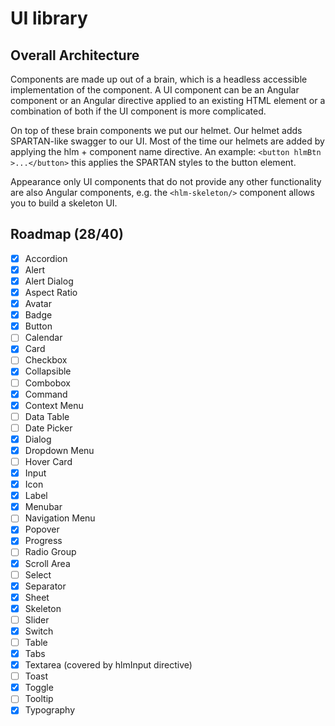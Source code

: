 # UI library

## Overall Architecture

Components are made up out of a brain, which is a headless accessible implementation
of the component. A UI component can be an Angular component or an Angular directive applied
to an existing HTML element or a combination of both if the UI component is more complicated.

On top of these brain components we put our helmet. Our helmet adds SPARTAN-like swagger to our UI.
Most of the time our helmets are added by applying the hlm + component name directive.
An example:
`<button hlmBtn >...</button>` this applies the SPARTAN styles to the button element.

Appearance only UI components that do not provide any other functionality are also
Angular components, e.g. the `<hlm-skeleton/>` component allows you to build a skeleton UI.

## Roadmap (28/40)

- [x] Accordion
- [x] Alert
- [x] Alert Dialog
- [x] Aspect Ratio
- [x] Avatar
- [x] Badge
- [x] Button
- [ ] Calendar
- [x] Card
- [ ] Checkbox
- [x] Collapsible
- [ ] Combobox
- [x] Command
- [x] Context Menu
- [ ] Data Table
- [ ] Date Picker
- [x] Dialog
- [x] Dropdown Menu
- [ ] Hover Card
- [x] Input
- [x] Icon
- [x] Label
- [x] Menubar
- [ ] Navigation Menu
- [x] Popover
- [x] Progress
- [ ] Radio Group
- [x] Scroll Area
- [ ] Select
- [x] Separator
- [x] Sheet
- [x] Skeleton
- [ ] Slider
- [x] Switch
- [ ] Table
- [x] Tabs
- [x] Textarea (covered by hlmInput directive)
- [ ] Toast
- [x] Toggle
- [ ] Tooltip
- [x] Typography
